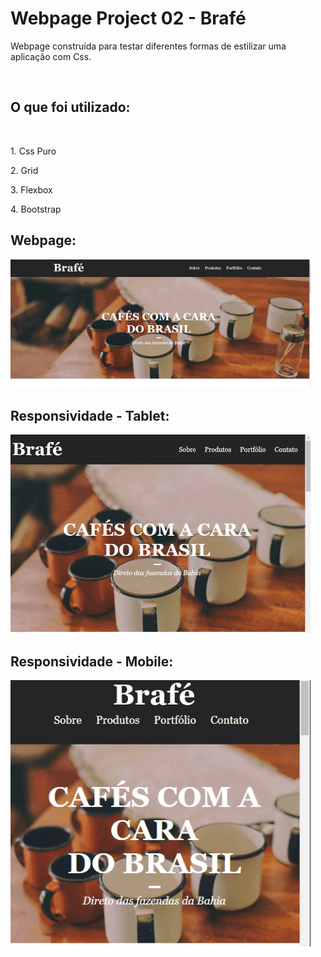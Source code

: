 <h1>Webpage Project 02 - Brafé</h1> 

<p>Webpage construída para testar diferentes formas de estilizar uma aplicação com Css.</p><br>
<h2>O que foi utilizado:</h2><br>
<p>1. Css Puro</p>
<p>2. Grid</p>
<p>3. Flexbox</p>
<p>4. Bootstrap</p>

<h2>Webpage:</h2>

![](.github/webcafe.gif)

<h2>Responsividade - Tablet:</h2>

![](.github/webcafe-tablet.gif)

<h2>Responsividade - Mobile:</h2>

![](.github/webcafe-mobile.gif)


